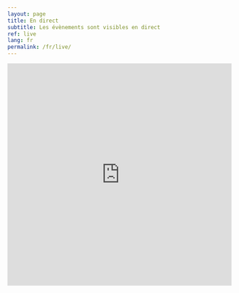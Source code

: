 ```yaml
---
layout: page
title: En direct
subtitle: Les évènements sont visibles en direct
ref: live
lang: fr
permalink: /fr/live/
---
```


<iframe width="100%" height="500" src="https://www.youtube.com/embed/4xXqvLEA2k4" frameborder="0" allowfullscreen></iframe>